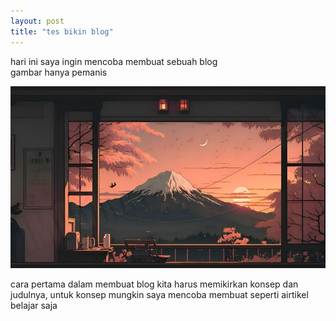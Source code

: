 ```yaml
---
layout: post
title: "tes bikin blog"
---
```


hari ini saya ingin mencoba membuat sebuah blog <br>
gambar hanya pemanis

![tes bikin blog](/assets/images/pemanis.png)

cara pertama dalam membuat blog kita harus memikirkan konsep dan judulnya, untuk konsep mungkin saya mencoba membuat seperti airtikel belajar saja 